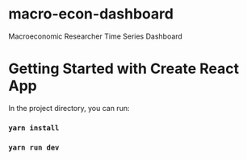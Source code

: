 # macro-econ-dashboard
Macroeconomic Researcher Time Series Dashboard
# Getting Started with Create React App

In the project directory, you can run:

### `yarn install`
### `yarn run dev`
